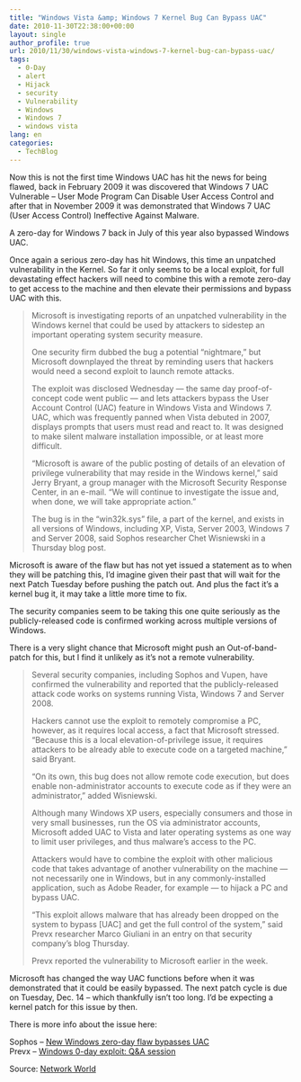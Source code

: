 ```yaml
---
title: "Windows Vista &amp; Windows 7 Kernel Bug Can Bypass UAC"
date: 2010-11-30T22:38:00+00:00
layout: single
author_profile: true
url: 2010/11/30/windows-vista-windows-7-kernel-bug-can-bypass-uac/
tags:
  - 0-Day
  - alert
  - Hijack
  - security
  - Vulnerability
  - Windows
  - Windows 7
  - windows vista
lang: en
categories: 
  - TechBlog
---
```

Now this is not the first time Windows UAC has hit the news for being flawed, back in February 2009 it was discovered that Windows 7 UAC Vulnerable – User Mode Program Can Disable User Access Control and after that in November 2009 it was demonstrated that Windows 7 UAC (User Access Control) Ineffective Against Malware.

A zero-day for Windows 7 back in July of this year also bypassed Windows UAC.

Once again a serious zero-day has hit Windows, this time an unpatched vulnerability in the Kernel. So far it only seems to be a local exploit, for full devastating effect hackers will need to combine this with a remote zero-day to get access to the machine and then elevate their permissions and bypass UAC with this.

> Microsoft is investigating reports of an unpatched vulnerability in the Windows kernel that could be used by attackers to sidestep an important operating system security measure.
> 
> One security firm dubbed the bug a potential “nightmare,” but Microsoft downplayed the threat by reminding users that hackers would need a second exploit to launch remote attacks.
> 
> The exploit was disclosed Wednesday — the same day proof-of-concept code went public — and lets attackers bypass the User Account Control (UAC) feature in Windows Vista and Windows 7. UAC, which was frequently panned when Vista debuted in 2007, displays prompts that users must read and react to. It was designed to make silent malware installation impossible, or at least more difficult.
> 
> “Microsoft is aware of the public posting of details of an elevation of privilege vulnerability that may reside in the Windows kernel,” said Jerry Bryant, a group manager with the Microsoft Security Response Center, in an e-mail. “We will continue to investigate the issue and, when done, we will take appropriate action.”
> 
> The bug is in the “win32k.sys” file, a part of the kernel, and exists in all versions of Windows, including XP, Vista, Server 2003, Windows 7 and Server 2008, said Sophos researcher Chet Wisniewski in a Thursday blog post.

Microsoft is aware of the flaw but has not yet issued a statement as to when they will be patching this, I’d imagine given their past that will wait for the next Patch Tuesday before pushing the patch out. And plus the fact it’s a kernel bug it, it may take a little more time to fix.

The security companies seem to be taking this one quite seriously as the publicly-released code is confirmed working across multiple versions of Windows.

There is a very slight chance that Microsoft might push an Out-of-band-patch for this, but I find it unlikely as it’s not a remote vulnerability.

> Several security companies, including Sophos and Vupen, have confirmed the vulnerability and reported that the publicly-released attack code works on systems running Vista, Windows 7 and Server 2008.
> 
> Hackers cannot use the exploit to remotely compromise a PC, however, as it requires local access, a fact that Microsoft stressed. “Because this is a local elevation-of-privilege issue, it requires attackers to be already able to execute code on a targeted machine,” said Bryant.
> 
> “On its own, this bug does not allow remote code execution, but does enable non-administrator accounts to execute code as if they were an administrator,” added Wisniewski.
> 
> Although many Windows XP users, especially consumers and those in very small businesses, run the OS via administrator accounts, Microsoft added UAC to Vista and later operating systems as one way to limit user privileges, and thus malware’s access to the PC.
> 
> Attackers would have to combine the exploit with other malicious code that takes advantage of another vulnerability on the machine — not necessarily one in Windows, but in any commonly-installed application, such as Adobe Reader, for example — to hijack a PC and bypass UAC.
> 
> “This exploit allows malware that has already been dropped on the system to bypass [UAC] and get the full control of the system,” said Prevx researcher Marco Giuliani in an entry on that security company’s blog Thursday.
> 
> Prevx reported the vulnerability to Microsoft earlier in the week.

Microsoft has changed the way UAC functions before when it was demonstrated that it could be easily bypassed. The next patch cycle is due on Tuesday, Dec. 14 – which thankfully isn’t too long. I’d be expecting a kernel patch for this issue by then.

There is more info about the issue here:

Sophos – [New Windows zero-day flaw bypasses UAC](http://nakedsecurity.sophos.com/2010/11/25/new-windows-zero-day-flaw-bypasses-uac/)  
Prevx – [Windows 0-day exploit: Q&A session](http://www.prevx.com/blog/162/Windows-day-exploit-QA-session.html)

Source: [Network World](http://www.networkworld.com/news/2010/112710-nightmare-kernel-bug-lets-attackers.html?source=nww_rss)